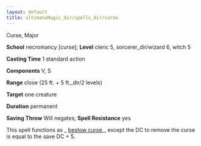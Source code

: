 ```yaml
---
layout: default
title: ultimateMagic_dir/spells_dir/curse
---
```

Curse, Major

**School** necromancy [curse]; **Level** cleric 5, sorcerer_dir/wizard 6, witch 5

**Casting Time** 1 standard action

**Components** V, S

**Range** close (25 ft. + 5 ft._dir/2 levels)

**Target** one creature

**Duration** permanent

**Saving Throw** Will negates; **Spell Resistance** yes

This spell functions as _ [bestow curse](../../spells_dir/bestowCurse#_bestow-curse)_, except the DC to remove the curse is equal to the save DC + 5.

